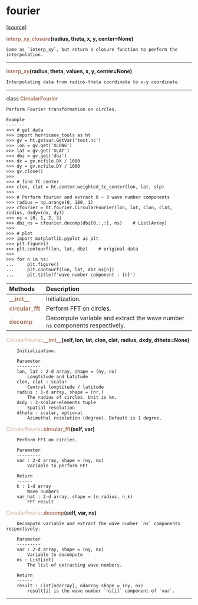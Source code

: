 # fourier  

[[source](.././hurricane_tools//fourier.py)]  

<span style="color:#a77864">**interp_xy_closure**</span>**(radius, theta, x, y, center=None)**

    Same as `interp_xy`, but return a closure function to perform the interpolation.



******
<span style="color:#a77864">**interp_xy**</span>**(radius, theta, values, x, y, center=None)**

    Interpolating data from radius-theta coordinate to x-y coordinate.



******
class <span style="color:#a77864">**CircularFourier**</span>

    Perform Fourier transformation on circles.
    
    Example
    -------
    >>> # get data
    >>> import hurricane_tools as ht
    >>> gv = ht.getvar.GetVar('test.nc')
    >>> lon = gv.get('XLONG')
    >>> lat = gv.get('XLAT')
    >>> dbz = gv.get('dbz')
    >>> dx = gv.ncfile.DX / 1000
    >>> dy = gv.ncfile.DY / 1000
    >>> gv.close()
    >>>
    >>> # find TC center
    >>> clon, clat = ht.center.weighted_tc_center(lon, lat, slp)
    >>>
    >>> # Perform fourier and extract 0 ~ 3 wave number components
    >>> radius = np.arange(0, 180, 1)
    >>> cfourier = ht.fourier.CircularFourier(lon, lat, clon, clat, radius, dxdy=(dx, dy))
    >>> ns = [0, 1, 2, 3]
    >>> dbz_ns = cfourier.decomp(dbz[0,:,:], ns)    # List[Array]
    >>>
    >>> # plot
    >>> import matplotlib.pyplot as plt
    >>> plt.figure()
    >>> plt.contourf(lon, lat, dbz)    # original data
    >>> 
    >>> for n in ns:
    ...     plt.figure()
    ...     plt.contourf(lon, lat, dbz_ns[n])
    ...     plt.title(f'wave number component : {n}')



| Methods | Description |
| :------ | :---------- |
| <font color="#a77864"> **\_\_init\_\_** </font> | Initialization. |
| <font color="#a77864"> **circular\_fft** </font> | Perform FFT on circles. |
| <font color="#a77864"> **decomp** </font> | Decompute variable and extract the wave number `ns` components respectively. |


<span style="color:#cca99b">CircularFourier</span>.<span style="color:#a77864">**\_\_init\_\_**</span>**(self, lon, lat, clon, clat, radius, dxdy, dtheta=None)**

        Initialization.
        
        Parameter
        ---------
        lon, lat : 2-d array, shape = (ny, nx)
            Longtitude and Latitude
        clon, clat : scalar
            Central longtitude / latitude
        radius : 1-d array, shape = (nr,)
            The radius of circles. Unit is km.
        dxdy : 2-scalar-elements tuple
            Spatial resolution
        dtheta : scalar, optional
            Azimuthal resolution (degree). Default is 1 degree.

  
<span style="color:#cca99b">CircularFourier</span>.<span style="color:#a77864">**circular\_fft**</span>**(self, var)**

        Perform FFT on circles.
        
        Parameter
        ---------
        var : 2-d array, shape = (ny, nx)
            Variable to perform FFT
            
        Return
        ------
        k : 1-d array
            Wave numbers
        var_hat : 2-d array, shape = (n_radius, n_k)
            FFT result

  
<span style="color:#cca99b">CircularFourier</span>.<span style="color:#a77864">**decomp**</span>**(self, var, ns)**

        Decompute variable and extract the wave number `ns` components respectively.
        
        Parameter
        ---------
        var : 2-d array, shape = (ny, nx)
            Variable to decompute
        ns : List[int]
            The list of extracting wave numbers.
            
        Return
        ------
        result : List[ndarray], ndarray shape = (ny, nx)
            result[i] is the wave number `ns[i]` component of `var`.

  
******